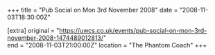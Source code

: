 +++
title = "Pub Social on Mon 3rd November 2008"
date = "2008-11-03T18:30:00Z"

[extra]
original = "https://uwcs.co.uk/events/pub-social-on-mon-3rd-november-2008-1474489012813/"    
end = "2008-11-03T21:00:00Z"
location = "The Phantom Coach"
+++



